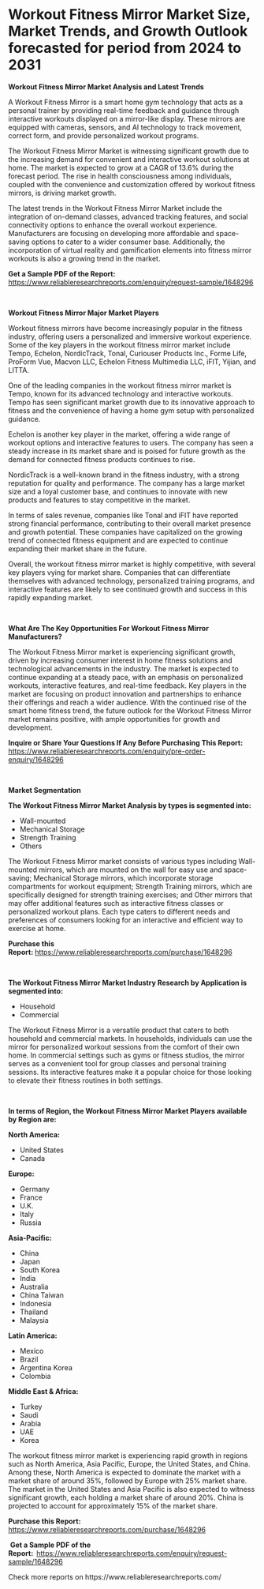 <p><h1>Workout Fitness Mirror Market Size, Market Trends, and Growth Outlook forecasted for period from 2024 to 2031</h1></p><p><strong>Workout Fitness Mirror Market Analysis and Latest Trends</strong></p>
<p><p>A Workout Fitness Mirror is a smart home gym technology that acts as a personal trainer by providing real-time feedback and guidance through interactive workouts displayed on a mirror-like display. These mirrors are equipped with cameras, sensors, and AI technology to track movement, correct form, and provide personalized workout programs.</p><p>The Workout Fitness Mirror Market is witnessing significant growth due to the increasing demand for convenient and interactive workout solutions at home. The market is expected to grow at a CAGR of 13.6% during the forecast period. The rise in health consciousness among individuals, coupled with the convenience and customization offered by workout fitness mirrors, is driving market growth.</p><p>The latest trends in the Workout Fitness Mirror Market include the integration of on-demand classes, advanced tracking features, and social connectivity options to enhance the overall workout experience. Manufacturers are focusing on developing more affordable and space-saving options to cater to a wider consumer base. Additionally, the incorporation of virtual reality and gamification elements into fitness mirror workouts is also a growing trend in the market.</p></p>
<p><strong>Get a Sample PDF of the Report:&nbsp;</strong> <a href="https://www.reliableresearchreports.com/enquiry/request-sample/1648296">https://www.reliableresearchreports.com/enquiry/request-sample/1648296</a></p>
<p>&nbsp;</p>
<p><strong>Workout Fitness Mirror Major Market Players</strong></p>
<p><p>Workout fitness mirrors have become increasingly popular in the fitness industry, offering users a personalized and immersive workout experience. Some of the key players in the workout fitness mirror market include Tempo, Echelon, NordicTrack, Tonal, Curiouser Products Inc., Forme Life, ProForm Vue, Macvon LLC, Echelon Fitness Multimedia LLC, iFIT, Yijian, and LITTA.</p><p>One of the leading companies in the workout fitness mirror market is Tempo, known for its advanced technology and interactive workouts. Tempo has seen significant market growth due to its innovative approach to fitness and the convenience of having a home gym setup with personalized guidance.</p><p>Echelon is another key player in the market, offering a wide range of workout options and interactive features to users. The company has seen a steady increase in its market share and is poised for future growth as the demand for connected fitness products continues to rise.</p><p>NordicTrack is a well-known brand in the fitness industry, with a strong reputation for quality and performance. The company has a large market size and a loyal customer base, and continues to innovate with new products and features to stay competitive in the market.</p><p>In terms of sales revenue, companies like Tonal and iFIT have reported strong financial performance, contributing to their overall market presence and growth potential. These companies have capitalized on the growing trend of connected fitness equipment and are expected to continue expanding their market share in the future.</p><p>Overall, the workout fitness mirror market is highly competitive, with several key players vying for market share. Companies that can differentiate themselves with advanced technology, personalized training programs, and interactive features are likely to see continued growth and success in this rapidly expanding market.</p></p>
<p>&nbsp;</p>
<p><strong>What Are The Key Opportunities For Workout Fitness Mirror Manufacturers?</strong></p>
<p><p>The Workout Fitness Mirror market is experiencing significant growth, driven by increasing consumer interest in home fitness solutions and technological advancements in the industry. The market is expected to continue expanding at a steady pace, with an emphasis on personalized workouts, interactive features, and real-time feedback. Key players in the market are focusing on product innovation and partnerships to enhance their offerings and reach a wider audience. With the continued rise of the smart home fitness trend, the future outlook for the Workout Fitness Mirror market remains positive, with ample opportunities for growth and development.</p></p>
<p><strong>Inquire or Share Your Questions If Any Before Purchasing This Report:</strong> <a href="https://www.reliableresearchreports.com/enquiry/pre-order-enquiry/1648296">https://www.reliableresearchreports.com/enquiry/pre-order-enquiry/1648296</a></p>
<p>&nbsp;</p>
<p><strong>Market Segmentation</strong></p>
<p><strong>The Workout Fitness Mirror Market Analysis by types is segmented into:</strong></p>
<p><ul><li>Wall-mounted</li><li>Mechanical Storage</li><li>Strength Training</li><li>Others</li></ul></p>
<p><p>The Workout Fitness Mirror market consists of various types including Wall-mounted mirrors, which are mounted on the wall for easy use and space-saving; Mechanical Storage mirrors, which incorporate storage compartments for workout equipment; Strength Training mirrors, which are specifically designed for strength training exercises; and Other mirrors that may offer additional features such as interactive fitness classes or personalized workout plans. Each type caters to different needs and preferences of consumers looking for an interactive and efficient way to exercise at home.</p></p>
<p><strong>Purchase this Report:&nbsp;</strong><a href="https://www.reliableresearchreports.com/purchase/1648296">https://www.reliableresearchreports.com/purchase/1648296</a></p>
<p>&nbsp;</p>
<p><strong>The Workout Fitness Mirror Market Industry Research by Application is segmented into:</strong></p>
<p><ul><li>Household</li><li>Commercial</li></ul></p>
<p><p>The Workout Fitness Mirror is a versatile product that caters to both household and commercial markets. In households, individuals can use the mirror for personalized workout sessions from the comfort of their own home. In commercial settings such as gyms or fitness studios, the mirror serves as a convenient tool for group classes and personal training sessions. Its interactive features make it a popular choice for those looking to elevate their fitness routines in both settings.</p></p>
<p>&nbsp;</p>
<p><strong>In terms of Region, the Workout Fitness Mirror Market Players available by Region are:</strong></p>
<p>
    <p> <strong> North America: </strong>
        <ul>
            <li>United States</li>
            <li>Canada</li>
        </ul>
        </p> 
    <p> <strong> Europe: </strong>
        <ul>
            <li>Germany</li>
            <li>France</li>
            <li>U.K.</li>
            <li>Italy</li>
            <li>Russia</li>
        </ul>
        </p> 
    <p> <strong> Asia-Pacific: </strong>
        <ul>
            <li>China</li>
            <li>Japan</li>
            <li>South Korea</li>
            <li>India</li>
            <li>Australia</li>
            <li>China Taiwan</li>
            <li>Indonesia</li>
            <li>Thailand</li>
            <li>Malaysia</li>
        </ul>
        </p> 
    <p> <strong> Latin America: </strong>
        <ul>
            <li>Mexico</li>
            <li>Brazil</li>
            <li>Argentina Korea</li>
            <li>Colombia</li>
        </ul>
        </p> 
    <p> <strong> Middle East & Africa: </strong>
        <ul>
            <li>Turkey</li>
            <li>Saudi</li>
            <li>Arabia</li>
            <li>UAE</li>
            <li>Korea</li>
        </ul>
    </p>
    </p>
<p><p>The workout fitness mirror market is experiencing rapid growth in regions such as North America, Asia Pacific, Europe, the United States, and China. Among these, North America is expected to dominate the market with a market share of around 35%, followed by Europe with 25% market share. The market in the United States and Asia Pacific is also expected to witness significant growth, each holding a market share of around 20%. China is projected to account for approximately 15% of the market share.</p></p>
<p><strong>Purchase this Report: </strong><a href="https://www.reliableresearchreports.com/purchase/1648296">https://www.reliableresearchreports.com/purchase/1648296</a></p>
<p>&nbsp;<strong>Get a Sample PDF of the Report:&nbsp;&nbsp;</strong><a href="https://www.reliableresearchreports.com/enquiry/request-sample/1648296">https://www.reliableresearchreports.com/enquiry/request-sample/1648296</a></p>
<p><strong></strong></p>
<p>Check more reports on https://www.reliableresearchreports.com/</p>